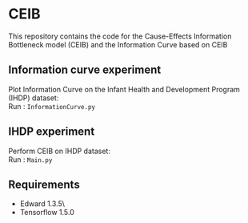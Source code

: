 # CEIB
This repository contains the code for the Cause-Effects Information Bottleneck model (CEIB) and the Information Curve based on CEIB

Information curve experiment
---
Plot Information Curve on the Infant Health and Development Program (IHDP) dataset:\
Run : `InformationCurve.py`

IHDP experiment
---
Perform CEIB on IHDP dataset:\
Run : `Main.py`

Requirements
---
- Edward 1.3.5\
- Tensorflow 1.5.0

